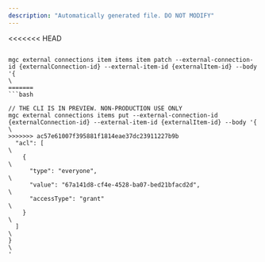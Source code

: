 ```yaml
---
description: "Automatically generated file. DO NOT MODIFY"
---
```


<<<<<<< HEAD
```cli

mgc external connections item items item patch --external-connection-id {externalConnection-id} --external-item-id {externalItem-id} --body '{\
=======
```bash

// THE CLI IS IN PREVIEW. NON-PRODUCTION USE ONLY
mgc external connections items put --external-connection-id {externalConnection-id} --external-item-id {externalItem-id} --body '{\
>>>>>>> ac57e61007f395881f1814eae37dc23911227b9b
  "acl": [\
    {\
      "type": "everyone",\
      "value": "67a141d8-cf4e-4528-ba07-bed21bfacd2d",\
      "accessType": "grant"\
    }\
  ]\
}\
'

```